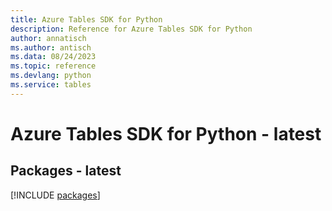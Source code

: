 ```yaml
---
title: Azure Tables SDK for Python
description: Reference for Azure Tables SDK for Python
author: annatisch
ms.author: antisch
ms.data: 08/24/2023
ms.topic: reference
ms.devlang: python
ms.service: tables
---
```

# Azure Tables SDK for Python - latest
## Packages - latest
[!INCLUDE [packages](tables-index.md)]